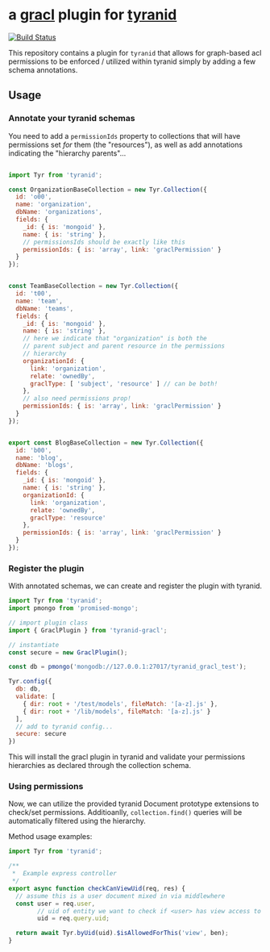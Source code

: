 # a [gracl](https://github.com/CrossLead/gracl) plugin for [tyranid](http://tyranid.org/)

[![Build Status](https://travis-ci.org/CrossLead/tyranid-gracl.svg?branch=master)](https://travis-ci.org/CrossLead/tyranid-gracl)


This repository contains a plugin for `tyranid` that allows for graph-based acl permissions to be enforced / utilized
within tyranid simply by adding a few schema annotations.

## Usage

### Annotate your tyranid schemas

You need to add a `permissionIds` property to collections that
will have permissions set _for_ them (the "resources"), as well
as add annotations indicating the "hierarchy parents"...

```javascript

import Tyr from 'tyranid';

const OrganizationBaseCollection = new Tyr.Collection({
  id: 'o00',
  name: 'organization',
  dbName: 'organizations',
  fields: {
    _id: { is: 'mongoid' },
    name: { is: 'string' },
    // permissionsIds should be exactly like this
    permissionIds: { is: 'array', link: 'graclPermission' }
  }
});


const TeamBaseCollection = new Tyr.Collection({
  id: 't00',
  name: 'team',
  dbName: 'teams',
  fields: {
    _id: { is: 'mongoid' },
    name: { is: 'string' },
    // here we indicate that "organization" is both the
    // parent subject and parent resource in the permissions
    // hierarchy
    organizationId: {
      link: 'organization',
      relate: 'ownedBy',
      graclType: [ 'subject', 'resource' ] // can be both!
    },
    // also need permissions prop!
    permissionIds: { is: 'array', link: 'graclPermission' }
  }
});


export const BlogBaseCollection = new Tyr.Collection({
  id: 'b00',
  name: 'blog',
  dbName: 'blogs',
  fields: {
    _id: { is: 'mongoid' },
    name: { is: 'string' },
    organizationId: {
      link: 'organization',
      relate: 'ownedBy',
      graclType: 'resource'
    },
    permissionIds: { is: 'array', link: 'graclPermission' }
  }
});
```

### Register the plugin

With annotated schemas, we can create and register the plugin with tyranid.

```javascript
import Tyr from 'tyranid';
import pmongo from 'promised-mongo';

// import plugin class
import { GraclPlugin } from 'tyranid-gracl';

// instantiate
const secure = new GraclPlugin();

const db = pmongo('mongodb://127.0.0.1:27017/tyranid_gracl_test');

Tyr.config({
  db: db,
  validate: [
    { dir: root + '/test/models', fileMatch: '[a-z].js' },
    { dir: root + '/lib/models', fileMatch: '[a-z].js' }
  ],
  // add to tyranid config...
  secure: secure
})
```

This will install the gracl plugin in tyranid and validate your permissions hierarchies as declared through the collection schema.


### Using permissions

Now, we can utilize the provided tyranid Document prototype extensions to check/set permissions. Additioanlly, `collection.find()` queries will be automatically filtered using the hierarchy.

Method usage examples:

```javascript
import Tyr from 'tyranid';

/**
 *  Example express controller
 */
export async function checkCanViewUid(req, res) {
  // assume this is a user document mixed in via middlewhere
  const user = req.user,
        // uid of entity we want to check if <user> has view access to
        uid = req.query.uid;

  return await Tyr.byUid(uid).$isAllowedForThis('view', ben);
}
```
